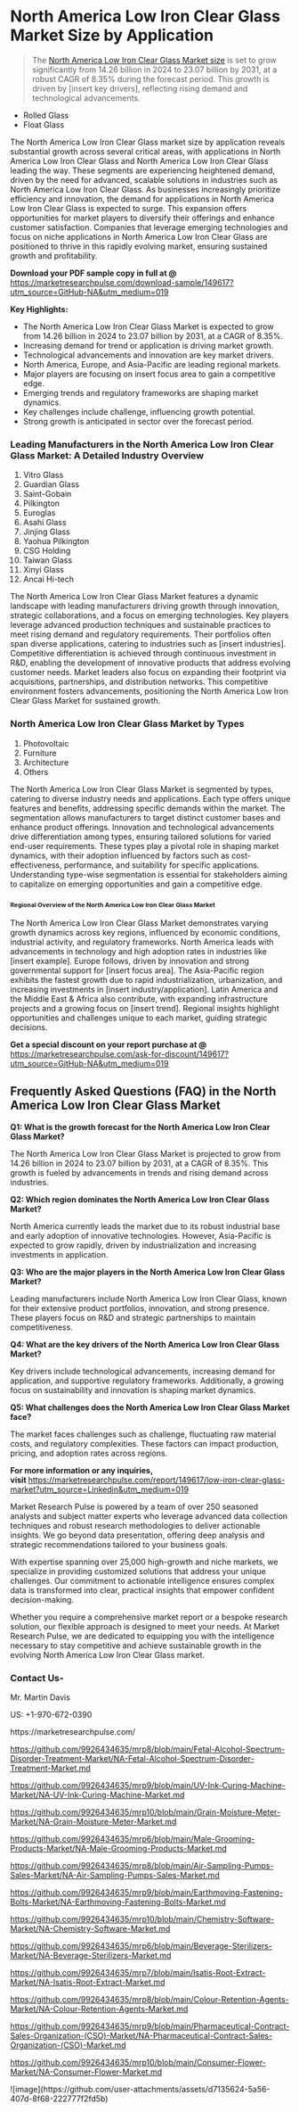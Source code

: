 <h1>North America Low Iron Clear Glass Market&nbsp;Size by Application</h1><blockquote><p>The <a href="https://marketresearchpulse.com/download-sample/149617?utm_source=GitHub-NA&amp;utm_medium=019">North America Low Iron Clear Glass Market size</a> is set to grow significantly from 14.26 billion in 2024 to 23.07 billion by 2031, at a robust CAGR of 8.35% during the forecast period. This growth is driven by [insert key drivers], reflecting rising demand and technological advancements.</p></blockquote><ul><li>Rolled Glass<li> Float Glass</li></ul><p>The North America Low Iron Clear Glass market size by application reveals substantial growth across several critical areas, with applications in North America Low Iron Clear Glass and North America Low Iron Clear Glass leading the way. These segments are experiencing heightened demand, driven by the need for advanced, scalable solutions in industries such as North America Low Iron Clear Glass. As businesses increasingly prioritize efficiency and innovation, the demand for applications in North America Low Iron Clear Glass is expected to surge. This expansion offers opportunities for market players to diversify their offerings and enhance customer satisfaction. Companies that leverage emerging technologies and focus on niche applications in North America Low Iron Clear Glass are positioned to thrive in this rapidly evolving market, ensuring sustained growth and profitability.</p><p><strong>Download your PDF sample copy in full at @ </strong><a href="https://marketresearchpulse.com/download-sample/149617?utm_source=GitHub-NA&amp;utm_medium=019">https://marketresearchpulse.com/download-sample/149617?utm_source=GitHub-NA&amp;utm_medium=019</a></p><p><strong>Key Highlights: </strong></p><ul><li>The North America Low Iron Clear Glass Market is expected to grow from 14.26 billion in 2024 to 23.07 billion by 2031, at a CAGR of 8.35%.</li><li>Increasing demand for trend or application is driving market growth.</li><li>Technological advancements and innovation are key market drivers.</li><li>North America, Europe, and Asia-Pacific are leading regional markets.</li><li>Major players are focusing on insert focus area to gain a competitive edge.</li><li>Emerging trends and regulatory frameworks are shaping market dynamics.</li><li>Key challenges include challenge, influencing growth potential.</li><li>Strong growth is anticipated in sector over the forecast period.</li></ul><h3>Leading Manufacturers in the North America Low Iron Clear Glass Market: A Detailed Industry Overview</h3><ol><li>Vitro Glass</li><li>Guardian Glass</li><li>Saint-Gobain</li><li>Pilkington</li><li>Euroglas</li><li>Asahi Glass</li><li>Jinjing Glass</li><li>Yaohua Pilkington</li><li>CSG Holding</li><li>Taiwan Glass</li><li>Xinyi Glass</li><li>Ancai Hi-tech</li></ol><div class="flex max-w-full flex-col flex-grow"><div class="min-h-8 text-message flex w-full flex-col items-end gap-2 whitespace-normal break-words [.text-message+&amp;]:mt-5" dir="auto" data-message-author-role="assistant" data-message-id="fd8432e4-4910-450d-b182-61b7bfb0a01f" data-message-model-slug="gpt-4o"><div class="flex w-full flex-col gap-1 empty:hidden first:pt-[3px]"><div class="markdown prose w-full break-words dark:prose-invert light"><p>The North America Low Iron Clear Glass Market features a dynamic landscape with leading manufacturers driving growth through innovation, strategic collaborations, and a focus on emerging technologies. Key players leverage advanced production techniques and sustainable practices to meet rising demand and regulatory requirements. Their portfolios often span diverse applications, catering to industries such as [insert industries]. Competitive differentiation is achieved through continuous investment in R&amp;D, enabling the development of innovative products that address evolving customer needs. Market leaders also focus on expanding their footprint via acquisitions, partnerships, and distribution networks. This competitive environment fosters advancements, positioning the North America Low Iron Clear Glass Market for sustained growth.</p></div></div></div></div><h3>North America Low Iron Clear Glass Market by Types</h3><ol><li>Photovoltaic<li> Furniture<li> Architecture<li> Others</li></ol><div class="flex max-w-full flex-col flex-grow"><div class="min-h-8 text-message flex w-full flex-col items-end gap-2 whitespace-normal break-words [.text-message+&amp;]:mt-5" dir="auto" data-message-author-role="assistant" data-message-id="084470be-0bb7-4664-bddf-5156b4f41249" data-message-model-slug="gpt-4o-mini"><div class="flex w-full flex-col gap-1 empty:hidden first:pt-[3px]"><div class="markdown prose w-full break-words dark:prose-invert light"><p>The North America Low Iron Clear Glass Market is segmented by types, catering to diverse industry needs and applications. Each type offers unique features and benefits, addressing specific demands within the market. The segmentation allows manufacturers to target distinct customer bases and enhance product offerings. Innovation and technological advancements drive differentiation among types, ensuring tailored solutions for varied end-user requirements. These types play a pivotal role in shaping market dynamics, with their adoption influenced by factors such as cost-effectiveness, performance, and suitability for specific applications. Understanding type-wise segmentation is essential for stakeholders aiming to capitalize on emerging opportunities and gain a competitive edge.</p></div></div></div></div><h3><span style="font-size: 11px;">Regional Overview of the North America Low Iron Clear Glass Market</span></h3><div class="flex max-w-full flex-col flex-grow"><div class="min-h-8 text-message flex w-full flex-col items-end gap-2 whitespace-normal break-words [.text-message+&amp;]:mt-5" dir="auto" data-message-author-role="assistant" data-message-id="e9038762-ce64-4e30-91c9-9bd413514231" data-message-model-slug="gpt-4o-mini"><div class="flex w-full flex-col gap-1 empty:hidden first:pt-[3px]"><div class="markdown prose w-full break-words dark:prose-invert light"><p>The North America Low Iron Clear Glass Market demonstrates varying growth dynamics across key regions, influenced by economic conditions, industrial activity, and regulatory frameworks. North America leads with advancements in technology and high adoption rates in industries like [insert example]. Europe follows, driven by innovation and strong governmental support for [insert focus area]. The Asia-Pacific region exhibits the fastest growth due to rapid industrialization, urbanization, and increasing investments in [insert industry/application]. Latin America and the Middle East &amp; Africa also contribute, with expanding infrastructure projects and a growing focus on [insert trend]. Regional insights highlight opportunities and challenges unique to each market, guiding strategic decisions.</p></div></div></div></div><p><strong>Get a special discount on your report purchase at @ </strong><a href="https://marketresearchpulse.com/ask-for-discount/149617?utm_source=GitHub-NA&amp;utm_medium=019">https://marketresearchpulse.com/ask-for-discount/149617?utm_source=GitHub-NA&amp;utm_medium=019</a></p><h2>Frequently Asked Questions (FAQ) in the North America Low Iron Clear Glass Market</h2><p><strong>Q1: What is the growth forecast for the North America Low Iron Clear Glass Market?</strong></p><p>The North America Low Iron Clear Glass Market is projected to grow from 14.26 billion in 2024 to 23.07 billion by 2031, at a CAGR of 8.35%. This growth is fueled by advancements in trends and rising demand across industries.</p><p><strong>Q2: Which region dominates the North America Low Iron Clear Glass Market?</strong></p><p>North America currently leads the market due to its robust industrial base and early adoption of innovative technologies. However, Asia-Pacific is expected to grow rapidly, driven by industrialization and increasing investments in application.</p><p><strong>Q3: Who are the major players in the North America Low Iron Clear Glass Market?</strong></p><p>Leading manufacturers include North America Low Iron Clear Glass, known for their extensive product portfolios, innovation, and strong presence. These players focus on R&amp;D and strategic partnerships to maintain competitiveness.</p><p><strong>Q4: What are the key drivers of the North America Low Iron Clear Glass Market?</strong></p><p>Key drivers include technological advancements, increasing demand for application, and supportive regulatory frameworks. Additionally, a growing focus on sustainability and innovation is shaping market dynamics.</p><p><strong>Q5: What challenges does the North America Low Iron Clear Glass Market face?</strong></p><p>The market faces challenges such as challenge, fluctuating raw material costs, and regulatory complexities. These factors can impact production, pricing, and adoption rates across regions.</p><p><strong>For more information or any inquiries, visit&nbsp;</strong><a href="https://marketresearchpulse.com/report/149617/low-iron-clear-glass-market?utm_source=Linkedin&utm_medium=019">https://marketresearchpulse.com/report/149617/low-iron-clear-glass-market?utm_source=Linkedin&utm_medium=019</a></p><p>Market Research Pulse is powered by a team of over 250 seasoned analysts and subject matter experts who leverage advanced data collection techniques and robust research methodologies to deliver actionable insights. We go beyond data presentation, offering deep analysis and strategic recommendations tailored to your business goals.</p><p>With expertise spanning over 25,000 high-growth and niche markets, we specialize in providing customized solutions that address your unique challenges. Our commitment to actionable intelligence ensures complex data is transformed into clear, practical insights that empower confident decision-making.</p><p>Whether you require a comprehensive market report or a bespoke research solution, our flexible approach is designed to meet your needs. At Market Research Pulse, we are dedicated to equipping you with the intelligence necessary to stay competitive and achieve sustainable growth in the evolving North America Low Iron Clear Glass market.</p><h3><strong>Contact Us-</strong></h3><p>Mr. Martin Davis</p><p>US: +1-970-672-0390</p><p>https://marketresearchpulse.com/</p><p><a href="https://github.com/9926434635/mrp8/blob/main/Fetal-Alcohol-Spectrum-Disorder-Treatment-Market/NA-Fetal-Alcohol-Spectrum-Disorder-Treatment-Market.md">https://github.com/9926434635/mrp8/blob/main/Fetal-Alcohol-Spectrum-Disorder-Treatment-Market/NA-Fetal-Alcohol-Spectrum-Disorder-Treatment-Market.md</a></p><p><a href="https://github.com/9926434635/mrp9/blob/main/UV-Ink-Curing-Machine-Market/NA-UV-Ink-Curing-Machine-Market.md">https://github.com/9926434635/mrp9/blob/main/UV-Ink-Curing-Machine-Market/NA-UV-Ink-Curing-Machine-Market.md</a></p><p><a href="https://github.com/9926434635/mrp10/blob/main/Grain-Moisture-Meter-Market/NA-Grain-Moisture-Meter-Market.md">https://github.com/9926434635/mrp10/blob/main/Grain-Moisture-Meter-Market/NA-Grain-Moisture-Meter-Market.md</a></p><p><a href="https://github.com/9926434635/mrp6/blob/main/Male-Grooming-Products-Market/NA-Male-Grooming-Products-Market.md">https://github.com/9926434635/mrp6/blob/main/Male-Grooming-Products-Market/NA-Male-Grooming-Products-Market.md</a></p><p><a href="https://github.com/9926434635/mrp8/blob/main/Air-Sampling-Pumps-Sales-Market/NA-Air-Sampling-Pumps-Sales-Market.md">https://github.com/9926434635/mrp8/blob/main/Air-Sampling-Pumps-Sales-Market/NA-Air-Sampling-Pumps-Sales-Market.md</a></p><p><a href="https://github.com/9926434635/mrp9/blob/main/Earthmoving-Fastening-Bolts-Market/NA-Earthmoving-Fastening-Bolts-Market.md">https://github.com/9926434635/mrp9/blob/main/Earthmoving-Fastening-Bolts-Market/NA-Earthmoving-Fastening-Bolts-Market.md</a></p><p><a href="https://github.com/9926434635/mrp10/blob/main/Chemistry-Software-Market/NA-Chemistry-Software-Market.md">https://github.com/9926434635/mrp10/blob/main/Chemistry-Software-Market/NA-Chemistry-Software-Market.md</a></p><p><a href="https://github.com/9926434635/mrp6/blob/main/Beverage-Sterilizers-Market/NA-Beverage-Sterilizers-Market.md">https://github.com/9926434635/mrp6/blob/main/Beverage-Sterilizers-Market/NA-Beverage-Sterilizers-Market.md</a></p><p><a href="https://github.com/9926434635/mrp7/blob/main/Isatis-Root-Extract-Market/NA-Isatis-Root-Extract-Market.md">https://github.com/9926434635/mrp7/blob/main/Isatis-Root-Extract-Market/NA-Isatis-Root-Extract-Market.md</a></p><p><a href="https://github.com/9926434635/mrp8/blob/main/Colour-Retention-Agents-Market/NA-Colour-Retention-Agents-Market.md">https://github.com/9926434635/mrp8/blob/main/Colour-Retention-Agents-Market/NA-Colour-Retention-Agents-Market.md</a></p><p><a href="https://github.com/9926434635/mrp9/blob/main/Pharmaceutical-Contract-Sales-Organization-(CSO)-Market/NA-Pharmaceutical-Contract-Sales-Organization-(CSO)-Market.md">https://github.com/9926434635/mrp9/blob/main/Pharmaceutical-Contract-Sales-Organization-(CSO)-Market/NA-Pharmaceutical-Contract-Sales-Organization-(CSO)-Market.md</a></p><p><a href="https://github.com/9926434635/mrp10/blob/main/Consumer-Flower-Market/NA-Consumer-Flower-Market.md">https://github.com/9926434635/mrp10/blob/main/Consumer-Flower-Market/NA-Consumer-Flower-Market.md</a></p>
![image](https://github.com/user-attachments/assets/d7135624-5a56-407d-8f68-222777f2fd5b)
